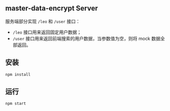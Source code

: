 ## master-data-encrypt Server

服务端部分实现 `/leo` 和 `/user` 接口：

* `/leo` 接口用来返回固定用户数据；
* `/user` 接口用来返回前端搜索的用户数据，当参数值为空，则将 mock 数据全部返回。

## 安装

```bash
npm install
```

## 运行

```bash
npm start
```